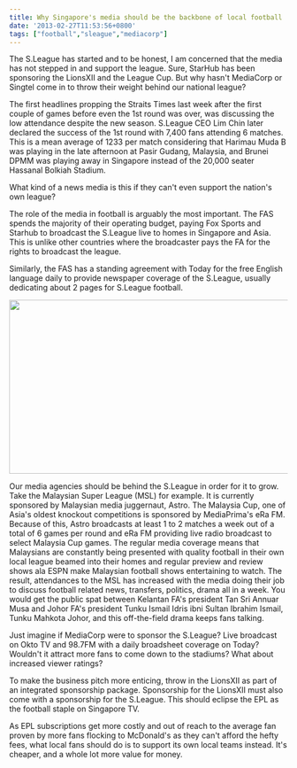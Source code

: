 ```yaml
---
title: Why Singapore's media should be the backbone of local football
date: '2013-02-27T11:53:56+0800'
tags: ["football","sleague","mediacorp"]
---
```

<p>The S.League has started and to be honest, I am concerned that the media has not stepped in and support the league. Sure, StarHub has been sponsoring the LionsXII and the League Cup. But why hasn't MediaCorp or Singtel come in to throw their weight behind our national league?</p>
<p>The first headlines propping the Straits Times last week after the first couple of games before even the 1st round was over, was discussing the low attendance despite the new season. S.League CEO Lim Chin later declared the success of the 1st round with 7,400 fans attending 6 matches. This is a mean average of 1233 per match considering that Harimau Muda B was playing in the late afternoon at Pasir Gudang, Malaysia, and Brunei DPMM was playing away in Singapore instead of the 20,000 seater Hassanal Bolkiah Stadium.</p>
<p>What kind of a news media is this if they can't even support the nation's own league?</p>
<p>The role of the media in football is arguably the most important. The FAS spends the majority of their operating budget, paying Fox Sports and Starhub to broadcast the S.League live to homes in Singapore and Asia. This is unlike other countries where the broadcaster pays the FA for the rights to broadcast the league.</p>
<p>Similarly, the FAS has a standing agreement with Today for the free English language daily to provide newspaper coverage of the S.League, usually dedicating about 2 pages for S.League football.</p>
<p><img class="aligncenter size-full wp-image-1814" src="/uploads/2013/02/astro-malaysia.jpg" alt="" width="540" height="314" /></p>
<p>Our media agencies should be behind the S.League in order for it to grow. Take the Malaysian Super League (MSL) for example. It is currently sponsored by Malaysian media juggernaut, Astro. The Malaysia Cup, one of Asia's oldest knockout competitions is sponsored by MediaPrima's eRa FM. Because of this, Astro broadcasts at least 1 to 2 matches a week out of a total of 6 games per round and eRa FM providing live radio broadcast to select Malaysia Cup games. The regular media coverage means that Malaysians are constantly being presented with quality football in their own local league beamed into their homes and regular preview and review shows ala ESPN make Malaysian football shows entertaining to watch. The result, attendances to the MSL has increased with the media doing their job to discuss football related news, transfers, politics, drama all in a week. You would get the public spat between Kelantan FA's president Tan Sri Annuar Musa and Johor FA's president Tunku Ismail Idris ibni Sultan Ibrahim Ismail, Tunku Mahkota Johor, and this off-the-field drama keeps fans talking.</p>
<p>Just imagine if MediaCorp were to sponsor the S.League? Live broadcast on Okto TV and 98.7FM with a daily broadsheet coverage on Today? Wouldn't it attract more fans to come down to the stadiums? What about increased viewer ratings?</p>
<p>To make the business pitch more enticing, throw in the LionsXII as part of an integrated sponsorship package. Sponsorship for the LionsXII must also come with a sponsorship for the S.League. This should eclipse the EPL as the football staple on Singapore TV.</p>
<p>As EPL subscriptions get more costly and out of reach to the average fan proven by more fans flocking to McDonald's as they can't afford the hefty fees, what local fans should do is to support its own local teams instead. It's cheaper, and a whole lot more value for money.</p>
